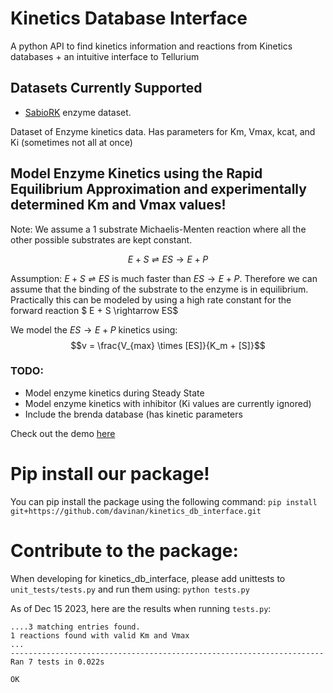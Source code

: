 # Kinetics Database Interface
A python API to find kinetics information and reactions from Kinetics databases + an intuitive interface to Tellurium

## Datasets Currently Supported

* [SabioRK](http://sabio.h-its.org/) enzyme dataset. 

Dataset of Enzyme kinetics data. Has parameters for Km, Vmax, kcat, and Ki (sometimes not all at once)
## Model Enzyme Kinetics using the Rapid Equilibrium Approximation and experimentally determined Km and Vmax values!
Note: We assume a 1 substrate Michaelis-Menten reaction where all the other possible substrates are kept constant. 

$$E + S \rightleftharpoons ES \rightarrow E + P$$

Assumption: $E + S \rightleftharpoons ES$ is much faster than $ES \rightarrow E + P$. Therefore we can assume that the binding of the substrate to the enzyme is in equilibrium. Practically this can be modeled by using a high rate constant for the forward reaction $ E + S \rightarrow ES$

We model the $ES \rightarrow E + P$ kinetics using:
$$v = \frac{V_{max} \times [ES]}{K_m + [S]}$$

### TODO:

* Model enzyme kinetics during Steady State
* Model enzyme kinetics with inhibitor (Ki values are currently ignored)
* Include the brenda database (has kinetic parameters 

Check out the demo [here](https://colab.research.google.com/drive/1gA5_tvYiiMMuHw1AEEUqvIlYUbBfT3Md?usp=sharing)


# Pip install our package!

You can pip install the package using the following command: ```pip install git+https://github.com/davinan/kinetics_db_interface.git```

# Contribute to the package:

When developing for kinetics_db_interface, please add unittests to ```unit_tests/tests.py``` and run them using: ```python tests.py```

As of Dec 15 2023, here are the results when running ```tests.py```:


```
....3 matching entries found.
1 reactions found with valid Km and Vmax
...
----------------------------------------------------------------------
Ran 7 tests in 0.022s

OK
```


